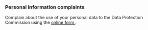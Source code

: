 ###  **Personal information complaints**

Complain about the use of your personal data to the Data Protection Commission
using the [ online form ](https://forms.dataprotection.ie/contact) .
